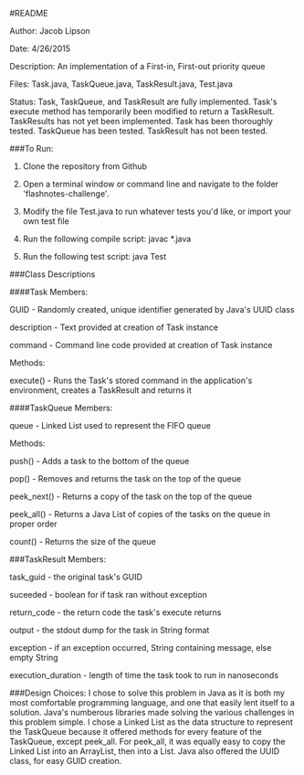 #README

Author: Jacob Lipson

Date: 4/26/2015

Description: An implementation of a First-in, First-out priority queue

Files: Task.java, TaskQueue.java, TaskResult.java, Test.java

Status: Task, TaskQueue, and TaskResult are fully implemented. Task's execute method has temporarily been modified to return a TaskResult. TaskResults has not yet been implemented. Task has been thoroughly tested. TaskQueue has been tested. TaskResult has not been tested.

###To Run:
1) Clone the repository from Github

2) Open a terminal window or command line and navigate to the folder 'flashnotes-challenge'. 

3) Modify the file Test.java to run whatever tests you'd like, or import your own test file

4) Run the following compile script:
	javac *.java

5) Run the following test script:
	java Test


###Class Descriptions

####Task
Members:

GUID - Randomly created, unique identifier generated by Java's UUID class

description - Text provided at creation of Task instance

command - Command line code provided at creation of Task instance

Methods:

execute() - Runs the Task's stored command in the application's environment, creates a TaskResult and returns it

####TaskQueue
Members:

queue - Linked List used to represent the FIFO queue

Methods:

push() - Adds a task to the bottom of the queue

pop() - Removes and returns the task on the top of the queue

peek_next() - Returns a copy of the task on the top of the queue

peek_all() - Returns a Java List of copies of the tasks on the queue in proper order

count() - Returns the size of the queue

###TaskResult
Members:

task_guid - the original task's GUID

suceeded - boolean for if task ran without exception

return_code - the return code the task's execute returns

output - the stdout dump for the task in String format

exception - if an exception occurred, String containing message, else empty String

execution_duration - length of time the task took to run in nanoseconds

###Design Choices:
I chose to solve this problem in Java as it is both my most comfortable programming language, and one that easily lent itself to a solution. Java's numberous libraries made solving the various challenges in this problem simple. I chose a Linked List as the data structure to represent the TaskQueue because it offered methods for every feature of the TaskQueue, except peek_all. For peek_all, it was equally easy to copy the Linked List into an ArrayList, then into a List. Java also offered the UUID class, for easy GUID creation.